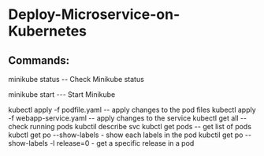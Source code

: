# Deploy-Microservice-on-Kubernetes

<h2>Commands:</h2>
<u1>
<p>minikube status  -- Check Minikube status</p>
<p>minikube start --- Start Minikube</p>
<l1>kubectl apply -f podfile.yaml -- apply changes to the pod files</l1>
<l1>kubectl apply -f webapp-service.yaml  -- apply changes to the service </l1>
 <l1>kubectl get all -- check running pods </l1>
<l1>kubctil describe svc </l1>
 <l1>kubctl get pods -- get list of pods</l1>
 <l1>kubctl get po --show-labels - show each labels in the pod</l1>
 <l1>kubctil get po --show-labels -l release=0  - get a specific release in a pod</l1>
</u1>

